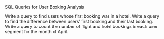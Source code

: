 

SQL Queries for User Booking Analysis

Write a query to find users whose first booking was in a hotel.
Write a query to find the difference between users' first booking and their last booking.
Write a query to count the number of flight and hotel bookings in each user segment for the month of April.